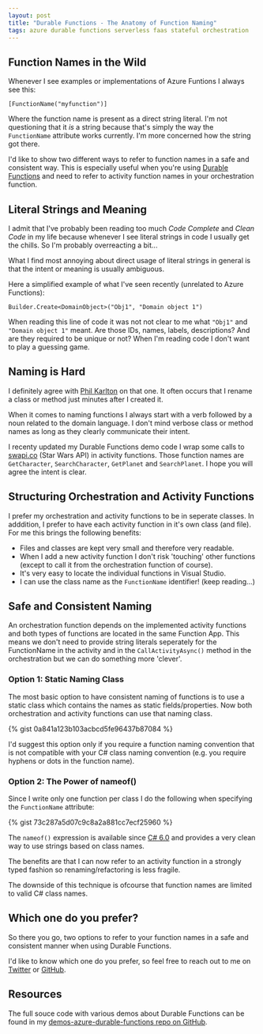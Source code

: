 ```yaml
---
layout: post
title: "Durable Functions - The Anatomy of Function Naming"
tags: azure durable functions serverless faas stateful orchestration
---
```


## Function Names in the Wild

Whenever I see examples or implementations of Azure Funtions I always see this:

 `[FunctionName("myfunction")]`
 
Where the function name is present as a direct string literal. I'm not questioning that it *is* a string because that's simply the way the `FunctionName` attribute works currently. I'm more concerned how the string got there. 

I'd like to show two different ways to refer to function names in a safe and consistent way. This is especially useful when you're using [Durable Functions](https://docs.microsoft.com/en-us/azure/azure-functions/durable-functions-overview) and need to refer to activity function names in your orchestration function.

<!--more-->

## Literal Strings and Meaning

I admit that I've probably been reading too much *Code Complete* and *Clean Code* in my life because whenever I see literal strings in code I usually get the chills. So I'm probably overreacting a bit...

What I find most annoying about direct usage of literal strings in general is that the intent or meaning is usually ambiguous.

Here a simplified example of what I've seen recently (unrelated to Azure Functions):

`Builder.Create<DomainObject>("Obj1", "Domain object 1")`

When reading this line of code it was not not clear to me what `"Obj1"` and `"Domain object 1"` meant. Are those IDs, names, labels, descriptions? And are they required to be unique or not? When I'm reading code I don't want to play a guessing game.

## Naming is Hard

I definitely agree with [Phil Karlton](https://skeptics.stackexchange.com/questions/19836/has-phil-karlton-ever-said-there-are-only-two-hard-things-in-computer-science) on that one. It often occurs that I rename a class or method just minutes after I created it.

When it comes to naming functions I always start with a verb followed by a noun related to the domain language. I don't mind verbose class or method names as long as they clearly communicate their intent.

I recenty updated my Durable Functions demo code I wrap some calls to [swapi.co](http://swapi.co) (Star Wars API) in activity functions. Those function names are `GetCharacter`, `SearchCharacter`, `GetPlanet` and `SearchPlanet`. I hope you will agree the intent is clear.

## Structuring Orchestration and Activity Functions

I prefer my orchestration and activity functions to be in seperate classes. In adddition, I prefer to have each activity function in it's own class (and file). For me this brings the following benefits:

- Files and classes are kept very small and therefore very readable.
- When I add a new activity function I don't risk 'touching' other functions (except to call it from the orchestration function of course).
- It's very easy to locate the individual functions in Visual Studio.
- I can use the class name as the `FunctionName` identifier! (keep reading...)

## Safe and Consistent Naming

An orchestration function depends on the implemented activity functions and both types of functions are located in the same Function App. This means we don't need to provide string literals seperately for the FunctionName in the activity and in the `CallActivityAsync()` method in the orchestration but we can do something more 'clever'.

### Option 1: Static Naming Class

The most basic option to have consistent naming of functions is to use a static class which contains the names as static fields/properties. Now both orchestration and activity functions can use that naming class. 

{% gist 0a841a123b103acbcd5fe96437b87084 %}

I'd suggest this option only if you require a function naming convention that is not compatible with your C# class naming convention (e.g. you require hyphens or dots in the function name).

### Option 2: The Power of nameof()

Since I write only one function per class I do the following when specifying the `FunctionName` attribute:

{% gist 73c287a5d07c9c8a2a881cc7ecf25960 %}

The `nameof()` expression is available since [C# 6.0](https://docs.microsoft.com/en-us/dotnet/csharp/language-reference/keywords/nameof) and provides a very clean way to use strings based on class names.

The benefits are that I can now refer to an activity function in a strongly typed fashion so renaming/refactoring is less fragile.

The downside of this technique is ofcourse that function names are limited to valid C# class names.

## Which one do you prefer?

So there you go, two options to refer to your function names in a safe and consistent manner when using Durable Functions. 

I'd like to know which one do you prefer, so feel free to reach out to me on [Twitter](https://twitter.com/marcduiker) or [GitHub](https://github.com/marcduiker/demos-azure-durable-functions/issues).

## Resources

The full souce code with various demos about Durable Functions can be found in my [demos-azure-durable-functions repo on GitHub](https://github.com/marcduiker/demos-azure-durable-functions).

